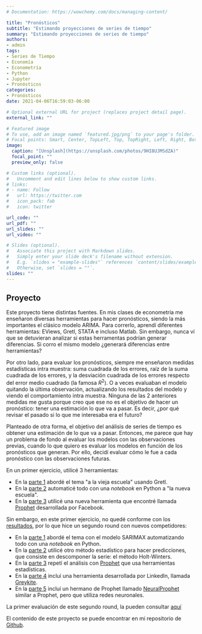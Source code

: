 ```yaml
---
# Documentation: https://wowchemy.com/docs/managing-content/

title: "Pronósticos"
subtitle: "Estimando proyecciones de series de tiempo"
summary: "Estimando proyecciones de series de tiempo"
authors:
- admin
tags:
- Series de Tiempo
- Economía
- Econometría
- Python
- Jupyter
- Pronósticos
categories:
- Pronósticos
date: 2021-04-06T16:59:03-06:00

# Optional external URL for project (replaces project detail page).
external_link: ""

# Featured image
# To use, add an image named `featured.jpg/png` to your page's folder.
# Focal points: Smart, Center, TopLeft, Top, TopRight, Left, Right, BottomLeft, Bottom, BottomRight.
image:
  caption: "[Unsplash](https://unsplash.com/photos/9HI8UJMSdZA)"
  focal_point: ""
  preview_only: false

# Custom links (optional).
#   Uncomment and edit lines below to show custom links.
# links:
# - name: Follow
#   url: https://twitter.com
#   icon_pack: fab
#   icon: twitter

url_code: ""
url_pdf: ""
url_slides: ""
url_video: ""

# Slides (optional).
#   Associate this project with Markdown slides.
#   Simply enter your slide deck's filename without extension.
#   E.g. `slides = "example-slides"` references `content/slides/example-slides.md`.
#   Otherwise, set `slides = ""`.
slides: ""
---
```


## Proyecto

Este proyecto tiene distintas fuentes. En mis clases de econometría me enseñaron diversas herramientas para hacer pronósticos, siendo la más importantes el clásico modelo ARIMA. Para correrlo, aprendí diferentes herramientas: EViews, Gretl, STATA e incluso Matlab. Sin embargo, nunca ví que se detuvieran analizar si estas herramentas podrían generar diferencias. Si corro el mismo modelo ¿generará diferencias entre herramientas?

Por otro lado, para evaluar los pronósticos, siempre me enseñaron medidas estadísticas intra muestra: suma cuadrada de los errores, raíz de la suma cuadrada de los errores, y la desviación cuadrada de los errores respecto del error medio cuadrado (la famosa $R^2$). O a veces evaluaban el modelo quitando la última observación, actualizando los resultados del modelo y viendo el comportamiento intra muestra. Ninguna de las 2 anteriores medidas me gusta porque creo que ese no es el objetivo de hacer un pronóstico: tener una estimación lo que va a pasar. Es decir, ¿por qué revisar el pasado si lo que me interesaba era el futuro?

Planteado de otra forma, el objetivo del análisis de series de tiempo es obtener una estimación de lo que va a pasar. Entonces, me parece que hay un problema de fondo al evaluar los modelos con las observaciones previas, cuando lo que quiero es evaluar los modelos en función de los pronósticos que generan. Por ello, decidí evaluar cómo le fue a cada pronóstico con las observaciones futuras.

En un primer ejercicio, utilicé 3 herramientas:
- En la [parte 1](https://gonzalezhomar.netlify.app/post/pronostico_1_manual/) abordé el tema "a la vieja escuela" usando Gretl.
- En la [parte 2](https://gonzalezhomar.netlify.app/post/pronostico_2_autoarima/) automaticé todo con una *notebook*  en Python a "la nueva escuela".
- En la [parte 3](https://gonzalezhomar.netlify.app/post/pronostico_3_prophet/) utilicé una nueva herramienta que encontré llamada [Prophet](https://facebook.github.io/prophet/) desarrollada por Facebook.

Sin embargo, en este primer ejercicio, no quedé conforme con los [resultados](https://gonzalezhomar.netlify.app/post/pronostico_4_evaluacion/), por lo que hice un segundo round con nuevos competidores:
- En la [parte 1](https://gonzalezhomar.netlify.app/post/pronr2_1sarimax/) abordé el tema con el modelo SARIMAX automatizando todo con una *notebook*  en Python.
- En la [parte 2](https://gonzalezhomar.netlify.app/post/pronr2_2holtwinters/) utilicé otro método estadístico para hacer predicciones, que consiste en descomponer la serie: el método Holt-Winters.
- En la [parte 3](https://gonzalezhomar.netlify.app/post/pronr2_3prophet/) repetí el análisis con [Prophet](https://facebook.github.io/prophet/) que usa herramientas estadísticas.
- En la [parte 4](https://gonzalezhomar.netlify.app/post/pronr2_4greykite/) incluí una herramienta desarrollada por LinkedIn, llamada [Greykite](https://linkedin.github.io/greykite/docs/0.1.0/html/pages/greykite/overview.html).
- En la [parte 5](https://gonzalezhomar.netlify.app/post/pronr2_5neuralprophet/) incluí un hermano de Prophet llamado [NeuralProphet](https://github.com/ourownstory/neural_prophet) similar a Prophet, pero que utiliza redes neuronales.

La primer evaluación de este segundo round, la pueden consultar [aquí](https://gonzalezhomar.netlify.app/post/pronr2_6eval1/)

El contenido de este proyecto se puede encontrar en mi repositorio de [Github](https://github.com/gonzalezhomar/articulos_pronosticos).
